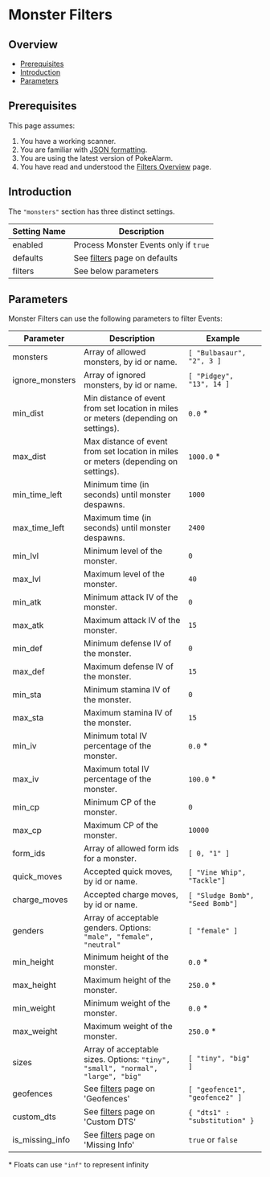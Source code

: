 # Monster Filters

## Overview

* [Prerequisites](#prerequisites)
* [Introduction](#introduction)
* [Parameters](#parameters)

## Prerequisites

This page assumes:

1. You have a working scanner.
2. You are familiar with
[JSON formatting](https://www.w3schools.com/js/js_json_intro.asp).
3. You are using the latest version of PokeAlarm.
4. You have read and understood the [Filters Overview](filters-overview)
page.

## Introduction

The `"monsters"` section has three distinct settings.

| Setting Name         | Description                                               |
| -------------------- |---------------------------------------------------------- |
| enabled              | Process Monster Events only if `true`                     |
| defaults             | See [filters](filters-overview#defaults) page on defaults |
| filters              | See below parameters                                      |

## Parameters

Monster Filters can use the following parameters to filter Events:

| Parameter     | Description                                       | Example   |
| ------------- |-------------------------------------------------- |---------- |
| monsters      | Array of allowed monsters, by id or name.         | `[ "Bulbasaur", "2", 3 ]`|
| ignore_monsters | Array of ignored monsters, by id or name.         | `[ "Pidgey", "13", 14 ]`|
| min_dist      | Min distance of event from set location in miles or meters (depending on settings). | `0.0` *|
| max_dist      | Max distance of event from set location in miles or meters (depending on settings). | `1000.0` *|
| min_time_left | Minimum time (in seconds) until monster despawns. | `1000`    |
| max_time_left | Maximum time (in seconds) until monster despawns. | `2400`    |
| min_lvl       | Minimum level of the monster.                     | `0`       |
| max_lvl       | Maximum level of the monster.                     | `40`      |
| min_atk       | Minimum attack IV of the monster.                 | `0`       |
| max_atk       | Maximum attack IV of the monster.                 | `15`      |
| min_def       | Minimum defense IV of the monster.                | `0`       |
| max_def       | Maximum defense IV of the monster.                | `15`      |
| min_sta       | Minimum stamina IV of the monster.                | `0`       |
| max_sta       | Maximum stamina IV of the monster.                | `15`      |
| min_iv        | Minimum total IV percentage of the monster.       | `0.0` *   |
| max_iv        | Maximum total IV percentage of the monster.       | `100.0` * |
| min_cp        | Minimum CP of the monster.                        | `0`       |
| max_cp        | Maximum CP of the monster.                        | `10000`   |
| form_ids      | Array of allowed form ids for a monster.          | `[ 0, "1" ]` |
| quick_moves   | Accepted quick moves, by id or name.              | `[ "Vine Whip", "Tackle"]` |
| charge_moves  | Accepted charge moves, by id or name.             | `[ "Sludge Bomb", "Seed Bomb"]` |
| genders       | Array of acceptable genders. Options: `"male", "female", "neutral"` | `[ "female" ]` |
| min_height    | Minimum height of the monster.                    | `0.0` *   |
| max_height    | Maximum height of the monster.                    | `250.0` * |
| min_weight    | Minimum weight of the monster.                    | `0.0` *   |
| max_weight    | Maximum weight of the monster.                    | `250.0` * |
| sizes         | Array of acceptable sizes. Options: `"tiny", "small", "normal", "large", "big"` | `[ "tiny", "big" ]` |
| geofences     | See [filters](filters-overview#geofence) page on 'Geofences'    | `[ "geofence1", "geofence2" ]` |
| custom_dts    | See [filters](filters-overview#custom-dts) page on 'Custom DTS'   | `{ "dts1" : "substitution" }` |
| is_missing_info | See [filters](filters-overview#missing-info) page on 'Missing Info' | `true` or `false` |

\* Floats can use `"inf"` to represent infinity
